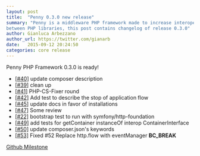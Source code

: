 ```yaml
---
layout: post
title:  "Penny 0.3.0 new release"
summary: "Penny is a middleware PHP framework made to increase interoperability
between PHP libraries, this post contains changelog of release 0.3.0"
author: Gianluca Arbezzano
author_url: https://twitter.com/gianarb
date:   2015-09-12 20:24:50
categories: core release
---
```

Penny PHP Framework 0.3.0 is ready!

* [[#40]](https://github.com/pennyphp/penny/pull/40) update composer description
* [[#39]](https://github.com/pennyphp/penny/pull/39) clean up
* [[#41]](https://github.com/pennyphp/penny/pull/41) PHP-CS-Fixer round
* [[#42]](https://github.com/pennyphp/penny/pull/42) Add test to describe the stop of application flow
* [[#45]](https://github.com/pennyphp/penny/pull/45) update docs in favor of installations
* [[#47]](https://github.com/pennyphp/penny/pull/47) Some review
* [[#22]](https://github.com/pennyphp/penny/pull/22) bootstrap test to run with symfony/http-foundation
* [[#49]](https://github.com/pennyphp/penny/pull/49) add tests for getContainer instanceOf interop ContainerInterface
* [[#50]](https://github.com/pennyphp/penny/pull/50) update composer.json's keywords
* [[#53]](https://github.com/pennyphp/penny/pull/53) Fixed #52 Replace http.flow with eventManager **BC_BREAK**

[Github Milestone](https://github.com/pennyphp/penny/releases/tag/0.3.0)
